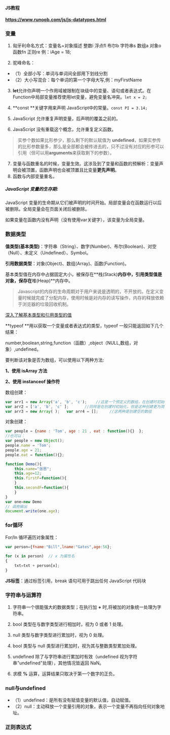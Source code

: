 #### JS教程

#### https://www.runoob.com/js/js-datatypes.html

### 变量

1. 匈牙利命名方式：变量名+对象描述 整数i 浮点fl 布尔b 字符串s 数组a 对象o 函数fn 正则re 例：iAge = 18;

2. 驼峰命名：

-  （1）全部小写：单词与单词间全部用下划线分割
-  （2）大小写混合：每个单词的第一个字母大写,例：myFirstName

3. **let**允许你声明一个作用域被限制在块级中的变量、语句或者表达式。在Function中局部变量推荐使用let变量，避免变量名冲突。`let x = 2;`

4. **const **关键字用来声明 JavaScript中的常量。`const PI = 3.14;`

5. JavaScript 允许重复声明变量，后声明的覆盖之前的。

6. JavaScript 没有重载这个概念，允许重复定义函数。

> 实参个数如果比形参少，那么剩下的默认赋值为 **undefined**，如果实参传的比形参数量多，那么是全部都会被传进去的，只不过没有对应的形参可以引用（但可以用**arguments**来获取剩下的参数）。

7. 变量与函数重名的时候，变量生效。这涉及到了变量和函数的预解析：变量声明会被顶置，函数声明也会被顶置且比变量**更先声明**。
8. 函数与内部变量重名，

##### JavaScript 变量的生存期:

JavaScript 变量的生命期从它们被声明的时间开始。局部变量会在函数运行以后被删除。全局变量会在页面关闭后被删除。

如果变量在函数内没有声明（没有使用var关键字），该变量为全局变量。

### 数据类型

**值类型(基本类型)**：字符串（String）、数字(Number)、布尔(Boolean)、对空（Null）、未定义（Undefined）、Symbol。

**引用数据类型**：对象(Object)、数组(Array)、函数(Function)。

基本类型值在内存中占据固定大小，被保存在**栈(Stack)**内存中，引用类型值是对象，保存在**堆(Heap)**内存中。

> Javascript的内存的生命周期对于用户来说是透明的，不开放的。在定义变量时候就完成了分配内存，使用时候是对内存的读写操作，内存的释放依赖于浏览器的垃圾回收机制。

[深入了解基本类型和引用类型的值](https://www.runoob.com/w3cnote/javascript-basic-types-and-reference-types.html)

**typeof **用以获取一个变量或者表达式的类型，typeof 一般只能返回如下几个结果：

number,boolean,string,function（函数）,object（NULL,数组，对象）,undefined。

要判断该对象是否为数组，可以使用以下两种方法:

**1、使用 isArray 方法**  

**2、使用 instanceof 操作符**

数组创建：

```javascript
var arr1 = new Array('a', 'b', 'c');    //这是一个预定义的数组，在创建时初始化
var arr2 = ['a', 'b', 'c' ];       //同样是在创建时初始化，但是这种创建更为简洁直观
var arr3 = new Array( );   var arr4 = [];     //这两种是创建空的数组
```

对象创建：

```javascript
var people = {name : 'Tom', age : 21 , eat : function(){}  };
//也可以：
var people = new Object();
people.name = 'Tom';   
people.age = 21;  
people.eat = function(){};
```

```javascript
function Demo(){
    this.name="张思";
    this.age=12;
    this.firstF=function(){
    }
    this.secondF=function(){
    }
}
var one=new Demo
// 调用输出
document.write(one.age);
```



### for循环

For/In 循环遍历对象属性：

```javascript
var person={fname:"Bill",lname:"Gates",age:56}; 
 
for (x in person)  // x 为属性名
{
    txt=txt + person[x];
}
```

**JS标签**：通过标签引用，break 语句可用于跳出任何 JavaScript 代码块

### 字符串与运算符

1. 字符串一个很能强大的数据类型；在执行加 **+** 时,将被加的对象统一处理为字符串。

2. bool 类型在与数字类型进行相加时，视为 0 或者 1 处理。

3. null 类型与数字类型进行累加时，视为 0 处理。

4. bool 类型与 null 类型进行累加时，视为其与整数类型累加处理。

5. undefined 除了与字符串进行累加时有效（undefined 视为字符串"undefined"处理），其他情况皆返回 NaN。

6. 求模 **%** 运算，运算结果只取决于第一个数字的正负。

### null与undefined

- （1）undefined：是所有没有赋值变量的默认值，自动赋值。
- （2）null：主动释放一个变量引用的对象，表示一个变量不再指向任何对象地址。

### 正则表达式

















